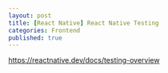 ```yaml
---
layout: post
title: [React Native] React Native Testing
categories: Frontend
published: true
---
```


https://reactnative.dev/docs/testing-overview
